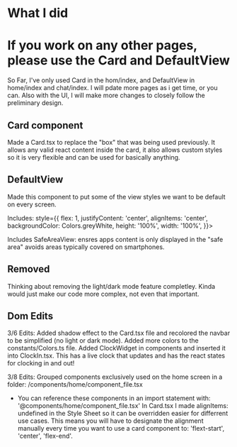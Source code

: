 # What I did

# If you work on any other pages, please use the Card and DefaultView 
So Far, I've only used Card in the hom/index, and DefaultView in home/index and chat/index. I will pdate more pages as i get time, or you can. Also with the UI, I will make more changes to closely follow the preliminary design.

## Card component

Made a Card.tsx to replace the "box" that was being used previously. It allows any valid react content inside the card, it also allows custom styles so it is very flexible and can be used for basically anything.

## DefaultView

Made this component to put some of the view styles we want to be default on every screen.

Includes: style={{
        flex: 1,
        justifyContent: 'center',
        alignItems: 'center',
        backgroundColor: Colors.greyWhite,
        height: '100%',
        width: '100%',
      }}>

Includes SafeAreaView: ensres apps content is only displayed in the "safe area" avoids areas typically covered on smartphones.



## Removed

Thinking about removing the light/dark mode feature completley. Kinda would just make our code more complex, not even that important.


## Dom Edits
3/6 Edits:
Added shadow effect to the Card.tsx file and recolored the navbar to be simplified (no light or dark mode).
Added more colors to the constants/Colors.ts file.
Added ClockWidget in components and inserted it into ClockIn.tsx. This has a live clock that updates and has the react states for clocking in and out!

3/8 Edits:
Grouped components exclusively used on the home screen in a folder: /components/home/component_file.tsx
- You can reference these components in an import statement with: '@components/home/component_file.tsx'
In Card.tsx I made alignItems: undefined in the Style Sheet so it can be overridden easier for differrent use cases. This means you will have to designate the alignment manually every time you want to use a card component to: 'flext-start', 'center', 'flex-end'.
